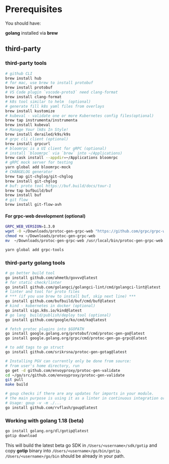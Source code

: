 # Prerequisites

You should have:

**golang** installed via **brew**

## third-party

### third-party tools

```bash
# github CLI
brew install hub
# for mac, use brew to install protobuf
brew install protobuf
# VS Code plugin `vscode-proto3` need clang-format
brew install clang-format
# k8s tool similar to helm  (optional)
# generate fill k8s yaml files from overlays
brew install kustomize
# kubeval - validate one or more Kubernetes config files(optional)
brew tap instrumenta/instrumenta
brew install kubeval
# Manage Your lk8s In Style!
brew install derailed/k9s/k9s
# grpc cli client (optional)
brew install grpcurl
# bloomrpc is a UI client for gRPC (optional)
# install `bloomrpc` via `brew` into ~/Applications)
brew cask install --appdir=~/Applications bloomrpc
# gRPC mock server for testing
yarn global add bloomrpc-mock
# CHANGELOG generator
brew tap git-chglog/git-chglog
brew install git-chglog
# buf: proto tool https://buf.build/docs/tour-1
brew tap bufbuild/buf
brew install buf
# git flow
brew install git-flow-avh
```

#### For grpc-web development (optional)  

```bash
GRPC_WEB_VERSION=1.3.0
wget -O ~/Downloads/protoc-gen-grpc-web "https://github.com/grpc/grpc-web/releases/download/${GRPC_WEB_VERSION}/protoc-gen-grpc-web-${GRPC_WEB_VERSION}-darwin-x86_64"
chmod +x ~/Downloads/protoc-gen-grpc-web
mv  ~/Downloads/protoc-gen-grpc-web /usr/local/bin/protoc-gen-grpc-web

yarn global add grpc-tools
```

### third-party golang tools

```bash
# go better build tool
go install github.com/ahmetb/govvv@latest
# for static check/linter
go install github.com/golangci/golangci-lint/cmd/golangci-lint@latest
# linter and tool for proto files
# *** (if you use brew to install buf, skip next line) ***
go install github.com/bufbuild/buf/cmd/buf@latest
# kind - kubernetes in docker (optional)
go install sigs.k8s.io/kind@latest
# go lang  build/publish/deploy tool (optional)
go install github.com/google/ko/cmd/ko@latest

# fetch protoc plugins into $GOPATH
go install google.golang.org/protobuf/cmd/protoc-gen-go@latest
go install google.golang.org/grpc/cmd/protoc-gen-go-grpc@latest

# to add tags to go struct
go install github.com/srikrsna/protoc-gen-gotag@latest

# Installing PGV can currently only be done from source: 
# from user's home directory, run
go get -d github.com/envoyproxy/protoc-gen-validate
cd ~/go/src/github.com/envoyproxy/protoc-gen-validate
git pull
make build

# goup checks if there are any updates for imports in your module.
# the main purpose is using it as a linter in continuous integration or in development process.
# Usage: goup -v -m ./...
go install github.com/rvflash/goup@latest
```

### Working with golang 1.18 (beta)

```bash
go install golang.org/dl/gotip@latest
gotip download
```

This will build the latest beta go SDK in `/Users/<username>/sdk/gotip` and copy **gotip** binary into `/Users/<username>/go/bin/gotip`.<br/>
`/Users/<username>/go/bin` should be already in your path.
